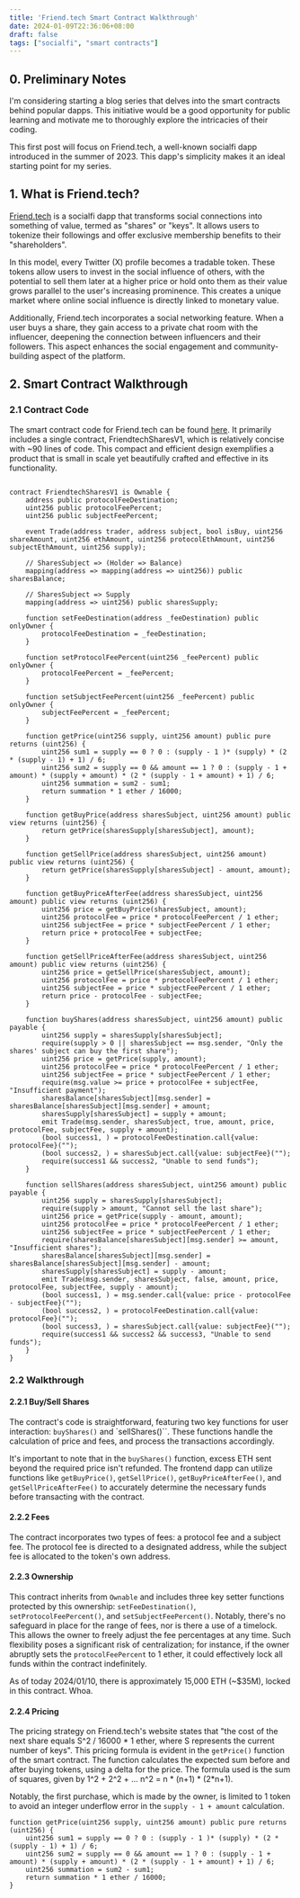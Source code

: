 ```yaml
---
title: 'Friend.tech Smart Contract Walkthrough'
date: 2024-01-09T22:36:06+08:00
draft: false
tags: ["socialfi", "smart contracts"]
---
```


## 0. Preliminary Notes

I'm considering starting a blog series that delves into the smart contracts behind popular dapps. This initiative would be a good opportunity for public learning and motivate me to thoroughly explore the intricacies of their coding.

This first post will focus on Friend.tech, a well-known socialfi dapp introduced in the summer of 2023. This dapp's simplicity makes it an ideal starting point for my series.

## 1. What is Friend.tech?

[Friend.tech](https://www.friend.tech/) is a socialfi dapp that transforms social connections into something of value, termed as "shares" or "keys". It allows users to tokenize their followings and offer exclusive membership benefits to their "shareholders".

In this model, every Twitter (X) profile becomes a tradable token. These tokens allow users to invest in the social influence of others, with the potential to sell them later at a higher price or hold onto them as their value grows parallel to the user's increasing prominence. This creates a unique market where online social influence is directly linked to monetary value.

Additionally, Friend.tech incorporates a social networking feature. When a user buys a share, they gain access to a private chat room with the influencer, deepening the connection between influencers and their followers. This aspect enhances the social engagement and community-building aspect of the platform.

## 2. Smart Contract Walkthrough

### 2.1 Contract Code

The smart contract code for Friend.tech can be found [here](https://basescan.org/address/0xcf205808ed36593aa40a44f10c7f7c2f67d4a4d4#code). It primarily includes a single contract, FriendtechSharesV1, which is relatively concise with ~90 lines of code. This compact and efficient design exemplifies a product that is small in scale yet beautifully crafted and effective in its functionality.

```sol

contract FriendtechSharesV1 is Ownable {
    address public protocolFeeDestination;
    uint256 public protocolFeePercent;
    uint256 public subjectFeePercent;

    event Trade(address trader, address subject, bool isBuy, uint256 shareAmount, uint256 ethAmount, uint256 protocolEthAmount, uint256 subjectEthAmount, uint256 supply);

    // SharesSubject => (Holder => Balance)
    mapping(address => mapping(address => uint256)) public sharesBalance;

    // SharesSubject => Supply
    mapping(address => uint256) public sharesSupply;

    function setFeeDestination(address _feeDestination) public onlyOwner {
        protocolFeeDestination = _feeDestination;
    }

    function setProtocolFeePercent(uint256 _feePercent) public onlyOwner {
        protocolFeePercent = _feePercent;
    }

    function setSubjectFeePercent(uint256 _feePercent) public onlyOwner {
        subjectFeePercent = _feePercent;
    }

    function getPrice(uint256 supply, uint256 amount) public pure returns (uint256) {
        uint256 sum1 = supply == 0 ? 0 : (supply - 1 )* (supply) * (2 * (supply - 1) + 1) / 6;
        uint256 sum2 = supply == 0 && amount == 1 ? 0 : (supply - 1 + amount) * (supply + amount) * (2 * (supply - 1 + amount) + 1) / 6;
        uint256 summation = sum2 - sum1;
        return summation * 1 ether / 16000;
    }

    function getBuyPrice(address sharesSubject, uint256 amount) public view returns (uint256) {
        return getPrice(sharesSupply[sharesSubject], amount);
    }

    function getSellPrice(address sharesSubject, uint256 amount) public view returns (uint256) {
        return getPrice(sharesSupply[sharesSubject] - amount, amount);
    }

    function getBuyPriceAfterFee(address sharesSubject, uint256 amount) public view returns (uint256) {
        uint256 price = getBuyPrice(sharesSubject, amount);
        uint256 protocolFee = price * protocolFeePercent / 1 ether;
        uint256 subjectFee = price * subjectFeePercent / 1 ether;
        return price + protocolFee + subjectFee;
    }

    function getSellPriceAfterFee(address sharesSubject, uint256 amount) public view returns (uint256) {
        uint256 price = getSellPrice(sharesSubject, amount);
        uint256 protocolFee = price * protocolFeePercent / 1 ether;
        uint256 subjectFee = price * subjectFeePercent / 1 ether;
        return price - protocolFee - subjectFee;
    }

    function buyShares(address sharesSubject, uint256 amount) public payable {
        uint256 supply = sharesSupply[sharesSubject];
        require(supply > 0 || sharesSubject == msg.sender, "Only the shares' subject can buy the first share");
        uint256 price = getPrice(supply, amount);
        uint256 protocolFee = price * protocolFeePercent / 1 ether;
        uint256 subjectFee = price * subjectFeePercent / 1 ether;
        require(msg.value >= price + protocolFee + subjectFee, "Insufficient payment");
        sharesBalance[sharesSubject][msg.sender] = sharesBalance[sharesSubject][msg.sender] + amount;
        sharesSupply[sharesSubject] = supply + amount;
        emit Trade(msg.sender, sharesSubject, true, amount, price, protocolFee, subjectFee, supply + amount);
        (bool success1, ) = protocolFeeDestination.call{value: protocolFee}("");
        (bool success2, ) = sharesSubject.call{value: subjectFee}("");
        require(success1 && success2, "Unable to send funds");
    }

    function sellShares(address sharesSubject, uint256 amount) public payable {
        uint256 supply = sharesSupply[sharesSubject];
        require(supply > amount, "Cannot sell the last share");
        uint256 price = getPrice(supply - amount, amount);
        uint256 protocolFee = price * protocolFeePercent / 1 ether;
        uint256 subjectFee = price * subjectFeePercent / 1 ether;
        require(sharesBalance[sharesSubject][msg.sender] >= amount, "Insufficient shares");
        sharesBalance[sharesSubject][msg.sender] = sharesBalance[sharesSubject][msg.sender] - amount;
        sharesSupply[sharesSubject] = supply - amount;
        emit Trade(msg.sender, sharesSubject, false, amount, price, protocolFee, subjectFee, supply - amount);
        (bool success1, ) = msg.sender.call{value: price - protocolFee - subjectFee}("");
        (bool success2, ) = protocolFeeDestination.call{value: protocolFee}("");
        (bool success3, ) = sharesSubject.call{value: subjectFee}("");
        require(success1 && success2 && success3, "Unable to send funds");
    }
}
```

### 2.2 Walkthrough

#### 2.2.1 Buy/Sell Shares

The contract's code is straightforward, featuring two key functions for user interaction: `buyShares()` and `sellShares()``. These functions handle the calculation of price and fees, and process the transactions accordingly.

It's important to note that in the `buyShares()` function, excess ETH sent beyond the required price isn't refunded. The frontend dapp can utilize functions like `getBuyPrice()`, `getSellPrice()`, `getBuyPriceAfterFee()`, and `getSellPriceAfterFee()` to accurately determine the necessary funds before transacting with the contract.

#### 2.2.2 Fees

The contract incorporates two types of fees: a protocol fee and a subject fee. The protocol fee is directed to a designated address, while the subject fee is allocated to the token's own address.

#### 2.2.3 Ownership

This contract inherits from `Ownable` and includes three key setter functions protected by this ownership: `setFeeDestination()`, `setProtocolFeePercent()`, and `setSubjectFeePercent()`. Notably, there's no safeguard in place for the range of fees, nor is there a use of a timelock. This allows the owner to freely adjust the fee percentages at any time. Such flexibility poses a significant risk of centralization; for instance, if the owner abruptly sets the `protocolFeePercent` to 1 ether, it could effectively lock all funds within the contract indefinitely.

As of today 2024/01/10, there is approximately 15,000 ETH (~$35M), locked in this contract. Whoa.

#### 2.2.4 Pricing


The pricing strategy on Friend.tech's website states that "the cost of the next share equals S^2 / 16000 * 1 ether, where S represents the current number of keys". This pricing formula is evident in the `getPrice()` function of the smart contract. The function calculates the expected sum before and after buying tokens, using a delta for the price. The formula used is the sum of squares, given by 1^2 + 2^2 + ... n^2 = n * (n+1) * (2*n+1).

Notably, the first purchase, which is made by the owner, is limited to 1 token to avoid an integer underflow error in the `supply - 1 + amount` calculation.

```sol
function getPrice(uint256 supply, uint256 amount) public pure returns (uint256) {
    uint256 sum1 = supply == 0 ? 0 : (supply - 1 )* (supply) * (2 * (supply - 1) + 1) / 6;
    uint256 sum2 = supply == 0 && amount == 1 ? 0 : (supply - 1 + amount) * (supply + amount) * (2 * (supply - 1 + amount) + 1) / 6;
    uint256 summation = sum2 - sum1;
    return summation * 1 ether / 16000;
}
```